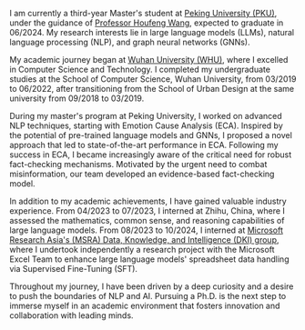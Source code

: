 I am currently a third-year Master's student at [Peking University (PKU)](https://www.pku.edu.cn/), under the guidance of [Professor Houfeng Wang](https://scholar.google.com/citations?hl=en&user=YCX4y1gAAAAJ&view_op=list_works&sortby=pubdate), expected to graduate in 06/2024. My research interests lie in large language models (LLMs), natural language processing (NLP), and graph neural networks (GNNs).

My academic journey began at [Wuhan University (WHU)](https://www.whu.edu.cn/), where I excelled in Computer Science and Technology. I completed my undergraduate studies at the School of Computer Science, Wuhan University, from 03/2019 to 06/2022, after transitioning from the School of Urban Design at the same university from 09/2018 to 03/2019.

During my master's program at Peking University, I worked on advanced NLP techniques, starting with Emotion Cause Analysis (ECA). Inspired by the potential of pre-trained language models and GNNs, I proposed a novel approach that led to state-of-the-art performance in ECA. Following my success in ECA, I became increasingly aware of the critical need for robust fact-checking mechanisms. Motivated by the urgent need to combat misinformation, our team developed an evidence-based fact-checking model.

In addition to my academic achievements, I have gained valuable industry experience. From 04/2023 to 07/2023, I interned at Zhihu, China, where I assessed the mathematics, common sense, and reasoning capabilities of large language models. From 08/2023 to 10/2024, I interned at [Microsoft Research Asia's (MSRA) Data, Knowledge, and Intelligence (DKI) group](https://www.microsoft.com/en-us/research/group/data-knowledge-intelligence/), where I undertook independently a research project with the Microsoft Excel Team to enhance large language models' spreadsheet data handling via Supervised Fine-Tuning (SFT).

Throughout my journey, I have been driven by a deep curiosity and a desire to push the boundaries of NLP and AI. Pursuing a Ph.D. is the next step to immerse myself in an academic environment that fosters innovation and collaboration with leading minds.
